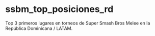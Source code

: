 # ssbm_top_posiciones_rd
Top 3 primeros lugares en torneos de Super Smash Bros Melee en la República Dominicana / LATAM.
